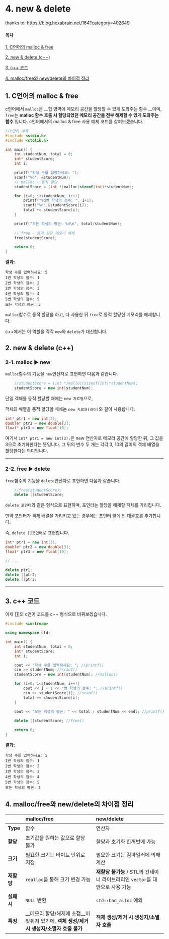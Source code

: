 # 4. new & delete

thanks to: https://blog.hexabrain.net/164?category=402649



#### 목차

[1. C언어의 malloc & free](#1-C언어의-malloc-&-free)

[2. new & delete (c++)](#2-new-&-delete-c++)

[3. c++ 코드](#3-c++-코드)

[4. malloc/free와 new/delete의 차이점 정리](#4-malloc/free와-new/delete의-차이점-정리)





## 1. C언어의 malloc & free

c언어에서 `malloc`은 __힙 영역에 메모리 공간을 할당할 수 있게 도와주는 함수 __이며, `free`는 __malloc 함수 호출 시 할당되었던 메모리 공간을 전부 해제할 수 있게 도와주는 함수__ 입니다. c언어에서의 malloc & free 사용 예제 코드를 살펴보겠습니다. 



``` c
//c언어 예제
#include <stdio.h>
#include <stdlib.h>

int main() {
    int studentNum, total = 0;
    int* studentScore;
    int i;

    printf("학생 수를 입력하세요: ");
    scanf("%d", &studentNum);
    // malloc - 동적 할당
    studentScore = (int *)malloc(sizeof(int)*studentNum);

    for (i=0; i<studentNum; i++){
        printf("%d번 학생의 점수: ", i+1);
        scanf("%d",&studentScore[i]);
        total += studentScore[i];
    }

    printf("모든 학생의 평균: %d\n", total/studentNum);
    
    // free - 동적 할당 메모리 해제
    free(studentScore);

    return 0;
}
```

__결과:__

```
학생 수를 입력하세요: 5
1번 학생의 점수: 1
2번 학생의 점수: 2
3번 학생의 점수: 3
4번 학생의 점수: 4
5번 학생의 점수: 5
모든 학생의 평균: 3
```



`malloc`함수로 동적 할당을 하고, 다 사용한 뒤 `free`로 동적 할당한 메모리를 해제합니다. 

c++에서는 이 역할을 각각 `new`와 `delete`가 대신합니다.



## 2. new & delete (c++)



### 2-1. malloc ▶ new 

`malloc`함수의 기능을 `new`연산자로 표현하면 다음과 같습니다.

``` c++
    //studentScore = (int *)malloc(sizeof(int)*studentNum);
    studentScore = new int[studentNum];
```



단일 객체를 동적 할당할 때에는 `new 자료형`으로, 

객체의 배열을 동적 할당할 때에는 `new 자료형[길이]`와 같이 사용합니다.

``` c++
int* ptr1 = new int(3);
double* ptr2 = new double[3];
float* ptr3 = new float[10];
```

여기서 `int* ptr1 = new int(3);`은 new 연산자로 메모리 공간에 할당한 뒤, 그 값을 3으로 초기화한다는 뜻입니다. 그 뒤의 변수 두 개는 각각 3, 10의 길이의 객체 배열을 할당한다는 의미입니다.



---

### 2-2. free ▶ delete

`free`함수의 기능을 `delete`연산자로 표현하면 다음과 같습니다.

``` c++
    //free(studentScore);
    delete []studentScore;
```



`delete 포인터`와 같은 형식으로 표현하며, 포인터는 할당을 해제할 객체를 가리킵니다. 

만약 포인터가 객체 배열을 가리키고 있는 경우에는 포인터 앞에 빈 대괄호를 추가합니다. 

즉,  `delete []포인터`로 표현합니다.

``` c++
int* ptr1 = new int(3);
double* ptr2 = new double[3];
float* ptr3 = new float[10];

// ...

delete ptr1;
delete []ptr2;
delete []ptr3;
```

---

## 3. c++ 코드

이제 [[1]](#1-C언어의-malloc-&-free)의 c언어 코드를 c++ 형식으로 바꿔보겠습니다.

``` c++
#include <iostream>

using namespace std;

int main() {
    int studentNum, total = 0;
    int* studentScore;
    int i;

    cout << "학생 수를 입력하세요: "; //printf()
    cin >> studentNum; //scanf()
    studentScore = new int[studentNum]; //malloc()

    for (i=0; i<studentNum; i++){
        cout << i + 1 << "번 학생의 점수: "; //printf()
        cin >> studentScore[i]; //scanf()
        total += studentScore[i];
    }

    cout << "모든 학생의 평균: " << total / studentNum << endl; //printf()
    
    delete []studentScore; //free()

    return 0;
}
```

__결과:__

```
학생 수를 입력하세요: 5
1번 학생의 점수: 1
2번 학생의 점수: 2
3번 학생의 점수: 3
4번 학생의 점수: 4
5번 학생의 점수: 5
모든 학생의 평균: 3
```



## 4. malloc/free와 new/delete의 차이점 정리



|            | malloc/free                                                  | new/delete                                                   |
| :--------- | :----------------------------------------------------------- | :----------------------------------------------------------- |
| __Type__   | 함수                                                         | 연산자                                                       |
| __할당__   | 초기값을 원하는 값으로 할당 불가                             | 할당과 초기화 한꺼번에 가능                                  |
| __크기__   | 필요한 크기는 바이트 단위로 지정                             | 필요한 크기는 컴파일러에 의해 계산                           |
| __재할당__ | `realloc`을 통해 크기 변경 가능                              | **재할당 불가능** / STL의 컨테이너 라이브러리인 `vector`을 대안으로 사용 가능 |
| __실패시__ | `NULL` 반환                                                  | `std::bad_alloc` 예외                                        |
| __특징__   | __메모리 할당/해제에 초점__이 맞춰져 있기에, **객체 생성/제거시 생성자/소멸자 호출 불가** | **객체 생성/제거 시 생성자/소멸자 호출**                     |